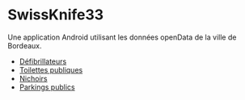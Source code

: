 SwissKnife33
============

Une application Android utilisant les données openData de la ville de Bordeaux.

- [Défibrillateurs](http://opendata.bordeaux.fr/defibrillateurs)
- [Toilettes publiques](http://opendata.bordeaux.fr/content/toilettes-publiques)
- [Nichoirs](http://opendata.bordeaux.fr/emplacement-des-nichoirs)
- [Parkings publics](http://opendata.bordeaux.fr/content/parkings-publics)


